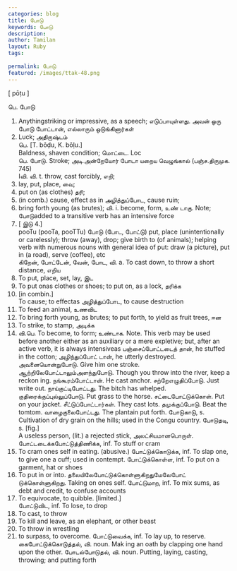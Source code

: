 ```yaml
---
categories: blog
title: போடு
keywords: போடு
description: 
author: Tamilan
layout: Ruby
tags: 
 
permalink: போடு
featured: /images/ttak-48.png
---
```

  
[ pōṭu ]  
  
பெ. போடு  
1. Anythingstriking or impressive, as a speech; எடுப்பாயுள்ளது. அவன் ஒரு போடு போட்டான், எல்லாரும் ஒடுங்கினார்கள்  
2. Luck; அதிருஷ்டம்  
பெ. [T. bōḍu, K. bōḷu.]  
Baldness, shaven condition; மொட்டை. Loc  
பெ. போடு. Stroke; அடி.அன்றேயோர் போடா யறைய வெழுங்கால் (பஞ்ச.திருமுக. 745)  
Iவி. வி. t. throw, cast forcibly, எறி;  
2. lay, put, place, வை;  
3. put on (as clothes) தரி;  
4. (in comb.) cause, effect as in அழித்துப்போட, cause ruin;  
5. bring forth young (as brutes); வி. i. become, form, உண் டாகு. Note; போடுadded to a transitive verb has an intensive force  
4. [ இடு 4.]  
pooTu (pooTa, pooTTu) போடு (போட, போட்டு) put, place (unintentionally or carelessly); throw (away), drop; give birth to (of animals); helping verb with numerous nouns with general idea of put: draw (a picture), put in (a road), serve (coffee), etc  
கிறேன், போட்டேன், வேன், போட, வி. a. To cast down, to throw a short distance, எறிய  
2. To put, place, set, lay, இட  
3. To put onas clothes or shoes; to put on, as a lock, தரிக்க  
4. [in combin.]  
To cause; to effectas அழித்துப்போட, to cause destruction  
5. To feed an animal, உணவிட  
6. To bring forth young, as brutes; to put forth, to yield as fruit trees, ஈன  
7. To strike, to stamp, அடிக்க  
8. வி.பெ. To become, to form; உண்டாக. Note. This verb may be used before another either as an auxiliary or a mere expletive; but, after an active verb, it is always intensiveas பஞ்சைப்போட்டடைத் தான், he stuffed in the cotton; அழிந்துப்போட் டான், he utterly destroyed. அவனையொன்றுபோடு. Give him one stroke. ஆற்றிலேபோட்டாலும்அளந்துபோடு. Though you throw into the river, keep a reckon ing. நங்கூரம்போட்டான். He cast anchor. சற்றேஎழுதிப்போடு. Just write out. நாய்குட்டிபோட்டது. The bitch has whelped. குதிரைக்குப்புல்லுப்போடு. Put grass to the horse. சட்டைபோட்டுக்கொள். Put on your jacket. சீட்டுப்போட்டார்கள். They cast lots. தமுக்குப்போடு. Beat the tomtom. வாழைகுலைபோட்டது. The plantain put forth. போடுகாடு, s. Cultivation of dry grain on the hills; used in the Congu country. போடுதடி, s. [fig.]  
A useless person, (lit.) a rejected stick, அலட்சியமானபொருள். போட்டடைக்கபோட்டுத்திணிக்க, inf. To stuff or cram  
2. To cram ones self in eating. (abusive.) போட்டுக்கொடுக்க, inf. To slap one, to give one a cuff; used in contempt. போட்டுக்கொள்ள, inf. To put on a garment, hat or shoes  
2. To put in or into. தலையிலேபோட்டுக்கொள்ளுகிறதுமேலேபோட் டுக்கொள்ளுகிறது. Taking on ones self. போட்டுமாற, inf. To mix sums, as debt and credit, to confuse accounts  
2. To equivocate, to quibble. [limited.]  
போட்டுவிட, inf. To lose, to drop  
2. To cast, to throw  
3. To kill and leave, as an elephant, or other beast  
4. To throw in wrestling  
5. to surpass, to overcome. போட்டுவைக்க, inf. To lay up, to reserve. கைபோட்டுக்கொடுத்தல், வி. noun. Mak ing an oath by clapping one hand upon the other. போடல்போடுதல், வி. noun. Putting, laying, casting, throwing; and putting forth
